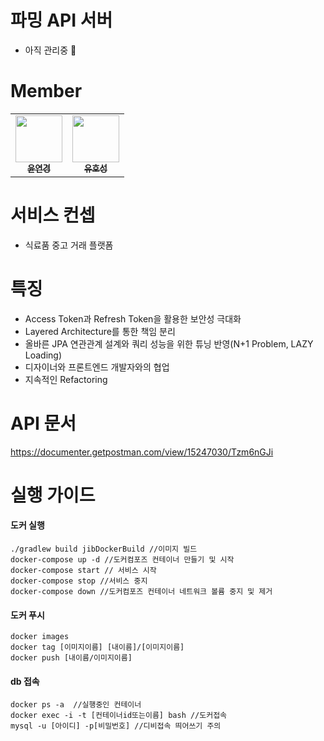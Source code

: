 # 파밍 API 서버
- 아직 관리중 🏃

# Member

<table>
  <tr>
    <td align="center"><a href="https://github.com/ammerss"><img src="https://avatars.githubusercontent.com/u/29909348?v=4" width="75px;"/><br/><sub><b>윤연경</b></sub></a></td>
     <td align="center"><a href="https://github.com/Youhoseong"><img src="https://avatars.githubusercontent.com/u/33655186?v=4" width="75px;"/><br/><sub><b>유호성</b></sub></a></td>
  </tr>
</table>

# 서비스 컨셉
- 식료품 중고 거래 플랫폼

# 특징
- Access Token과 Refresh Token을 활용한 보안성 극대화
- Layered Architecture를 통한 책임 분리
- 올바른 JPA 연관관계 설계와 쿼리 성능을 위한 튜닝 반영(N+1 Problem, LAZY Loading)
- 디자이너와 프론트엔드 개발자와의 협업
- 지속적인 Refactoring


# API 문서
https://documenter.getpostman.com/view/15247030/Tzm6nGJi



# 실행 가이드

#### 도커 실행
```
./gradlew build jibDockerBuild //이미지 빌드
docker-compose up -d //도커컴포즈 컨테이너 만들기 및 시작 
docker-compose start // 서비스 시작
docker-compose stop //서비스 중지
docker-compose down //도커컴포즈 컨테이너 네트워크 볼륨 중지 및 제거
```
#### 도커 푸시
```
docker images
docker tag [이미지이름] [내이름]/[이미지이름]
docker push [내이름/이미지이름]
```
#### db 접속

``` 
docker ps -a  //실행중인 컨테이너
docker exec -i -t [컨테이너id또는이름] bash //도커접속
mysql -u [아이디] -p[비밀번호] //디비접속 띄어쓰기 주의
```
